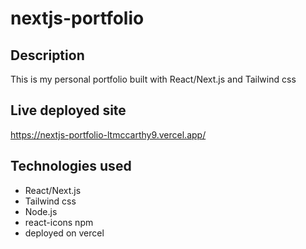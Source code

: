 # nextjs-portfolio

## Description
This is my personal portfolio built with React/Next.js and Tailwind css

## Live deployed site
https://nextjs-portfolio-ltmccarthy9.vercel.app/


## Technologies used
* React/Next.js
* Tailwind css
* Node.js
* react-icons npm
* deployed on vercel